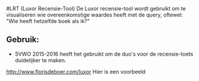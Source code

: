 #LRT (Luxor Recensie-Tool)
De Luxor recensie-tool wordt gebruikt om te visualiseren wie overeenkomstige waardes heeft met de query, oftewel: "Wie heeft hetzelfde boek als ik?" 

## Gebruik:
- 5VWO 2015-2016 heeft het gebruikt om de duo's voor de recensie-toets duidelijker te maken.

http://www.florisdeboer.com/luxor Hier is een voorbeeld
